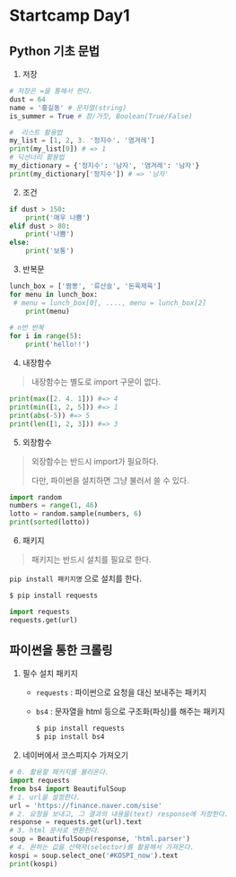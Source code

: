 # Startcamp Day1

## Python 기초 문법

1.  저장

   ```python
   # 저장은 =을 통해서 한다.
   dust = 64
   name = '홍길동' # 문자열(string)
   is_summer = True # 참/거짓, Boolean(True/False)
   
   #  리스트 활용법
   my_list = [1, 2, 3. '정지수'. '염겨레']
   print(my_list[0]) # => 1
   # 딕션너리 활용법
   my_dictionary = {'정지수': '남자', '염겨레': '남자'}
   print(my_dictionary['정지수']) # => '남자'
   ```

2.  조건

   ```python
   if dust > 150:
       print('매우 나쁨')
   elif dust > 80:
       print('나쁨')
   else:
       print('보통')
   ```

3.  반복문

   ```python
   lunch_box = ['짬뽕', '류산슬', '돈육제육']
   for menu in lunch_box:
   	# menu = lunch_box[0], ...., menu = lunch_box[2]
       print(menu)
       
   # n번 반복
   for i in range(5):
       print('hello!!')
   ```

4.  내장함수

   > 내장함수는 별도로 import 구문이 없다.

   ```python
   print(max([2. 4. 1])) #=> 4
   print(min([1, 2, 5])) #=> 1
   print(abs(-5)) #=> 5
   print(len([1, 2, 3])) #=> 3
   ```

5.  외장함수

   >외장함수는 반드시 import가 필요하다.
   >
   >다만, 파이썬을 설치하면 그냥 불러서 쓸 수 있다.

   ```python
   import random
   numbers = range(1, 46)
   lotto = random.sample(numbers, 6)
   print(sorted(lotto))
   ```

6.   패키지

   >패키지는 반드시 설치를 필요로 한다.

   `pip install 패키지명` 으로 설치를 한다.

   ```bash
   $ pip install requests
   ```

   ```python
   import requests
   requests.get(url)
   ```

## 파이썬을 통한 크롤링

1. 필수 설치 패키지

   * `requests` : 파이썬으로 요청을 대신 보내주는 패키지

   * `bs4` : 문자열을 html 등으로 구조화(파싱)를 해주는 패키지

     ```bash
     $ pip install requests
     $ pip install bs4
     ```

2.  네이버에서 코스피지수 가져오기

   ```python
   # 0. 활용할 패키지를 불러온다.
   import requests
   from bs4 import BeautifulSoup
   # 1. url을 설정한다.
   url = 'https://finance.naver.com/sise'
   # 2. 요청을 보내고, 그 결과의 내용을(text) response에 저장한다.
   response = requests.get(url).text
   # 3. html 문서로 변환한다.
   soup = BeautifulSoup(response, 'html.parser')
   # 4. 원하는 값을 선택자(selector)를 활용해서 가져온다.
   kospi = soup.select_one('#KOSPI_now').text
   print(kospi)
   ```

   

 